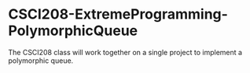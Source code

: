 # CSCI208-ExtremeProgramming-PolymorphicQueue
The CSCI208 class will work together on a single project to implement a polymorphic queue.
